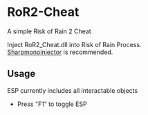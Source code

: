 # RoR2-Cheat
A simple Risk of Rain 2 Cheat

Inject RoR2_Cheat.dll into Risk of Rain Process.  
[Sharpmonoinjector](https://github.com/warbler/SharpMonoInjector) is recommended.





## Usage
ESP currently includes all interactable objects
- Press "F1" to toggle ESP
